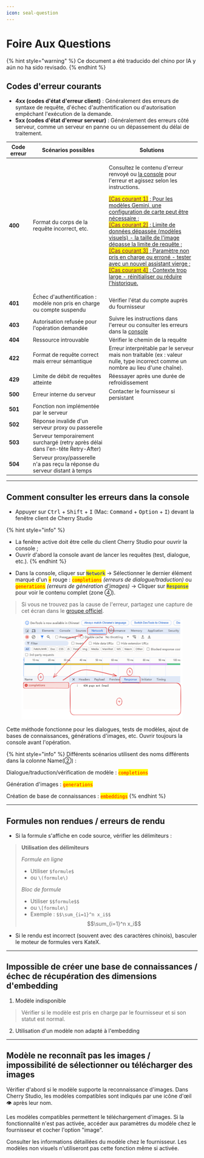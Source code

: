 ```yaml
---
icon: seal-question
---
```

# Foire Aux Questions


{% hint style="warning" %}
Ce document a été traducido del chino por IA y aún no ha sido revisado.
{% endhint %}




## Codes d'erreur courants

* **4xx (codes d'état d'erreur client)** : Généralement des erreurs de syntaxe de requête, d'échec d'authentification ou d'autorisation empêchant l'exécution de la demande.
* **5xx (codes d'état d'erreur serveur)** : Généralement des erreurs côté serveur, comme un serveur en panne ou un dépassement du délai de traitement.

| Code erreur | Scénarios possibles                                                                 | Solutions                                                                                                                                                                                                                                                                                                                                                                                                                                                                                            |
| ------- | --------------------------------------------------------------------------------- | ---------------------------------------------------------------------------------------------------------------------------------------------------------------------------------------------------------------------------------------------------------------------------------------------------------------------------------------------------------------------------------------------------------------------------------------------------------------------------------------------- |
| **400** | Format du corps de la requête incorrect, etc.                                         | <p>Consultez le contenu d'erreur renvoyé ou <a href="questions.md#kong-zhi-tai-bao-cuo-cha-kan-fang-fa">la console</a> pour l'erreur et agissez selon les instructions.</p><p><a href="questions.md#kong-zhi-tai-bao-cuo-cha-kan-fang-fa"><mark style="color:purple;">[Cas courant 1]</mark> : Pour les modèles Gemini, une configuration de carte peut être nécessaire ;<br><mark style="color:purple;">[Cas courant 2]</mark> : Limite de données dépassée (modèles visuels) - la taille de l'image dépasse la limite de requête ;<br><mark style="color:purple;">[Cas courant 3]</mark> : Paramètre non pris en charge ou erroné - tester avec un nouvel assistant vierge ;<br><mark style="color:purple;">[Cas courant 4]</mark> : Contexte trop large - réinitialiser ou réduire l'historique.</a></p> |
| **401** | Échec d'authentification : modèle non pris en charge ou compte suspendu                                        | Vérifier l'état du compte auprès du fournisseur                                                                                                                                                                                                                                                                                                                                                                                                                                                     |
| **403** | Autorisation refusée pour l'opération demandée                                         | Suivre les instructions dans l'erreur ou consulter les erreurs dans la [console](questions.md#kong-zhi-tai-bao-cuo-cha-kan-fang-fa)                                                                                                                                                                                                                                                                                                                                                                                                |
| **404** | Ressource introuvable                                                                | Vérifier le chemin de la requête                                                                                                                                                                                                                                                                                                                                                                                                                                                             |
| **422** | Format de requête correct mais erreur sémantique                                           | Erreur interprétable par le serveur mais non traitable (ex : valeur nulle, type incorrect comme un nombre au lieu d'une chaîne).                                                                                                                                                                                                                                                                                                                                                                                           |
| **429** | Limite de débit de requêtes atteinte                                               | Réessayer après une durée de refroidissement                                                                                                                                                                                                                                                                                                                                                                                                                                              |
| **500** | Erreur interne du serveur                                                            | Contacter le fournisseur si persistant                                                                                                                                                                                                                                                                                                                                                                                                                                                          |
| **501** | Fonction non implémentée par le serveur                                                  |                                                                                                                                                                                                                                                                                                                                                                                                                                                                                       |
| **502** | Réponse invalide d'un serveur proxy ou passerelle                                     |                                                                                                                                                                                                                                                                                                                                                                                                                                                                                       |
| **503** | Serveur temporairement surchargé (retry après délai dans l'en-tête Retry-After)                |                                                                                                                                                                                                                                                                                                                                                                                                                                                                                       |
| **504** | Serveur proxy/passerelle n'a pas reçu la réponse du serveur distant à temps                    |                                                                                                                                                                                                                                                                                                                                                                                                                                                                                       |

***

## Comment consulter les erreurs dans la console

* Appuyer sur <kbd>Ctrl</kbd> + <kbd>Shift</kbd> + <kbd>I</kbd> (Mac: <kbd>Command</kbd> + <kbd>Option</kbd> + <kbd>I</kbd>) devant la fenêtre client de Cherry Studio

{% hint style="info" %}
- La fenêtre active doit être celle du client Cherry Studio pour ouvrir la console ;
- Ouvrir d'abord la console avant de lancer les requêtes (test, dialogue, etc.).
{% endhint %}

* Dans la console, cliquer sur <mark style="color:blue;">`Network`</mark> → Sélectionner le dernier élément marqué d'un <mark style="color:red;">`×`</mark> rouge : <mark style="color:red;">`completions`</mark> _(erreurs de dialogue/traduction)_ ou <mark style="color:red;">`generations`</mark> _(erreurs de génération d'images)_ → Cliquer sur <mark style="color:blue;">`Response`</mark> pour voir le contenu complet (zone ④).

> Si vous ne trouvez pas la cause de l'erreur, partagez une capture de cet écran dans le [groupe officiel](https://t.me/CherryStudioAI).

<figure><img src="../.gitbook/assets/image (1) (1) (1) (1) (1) (1) (1) (1).png" alt="" width="563"><figcaption></figcaption></figure>

Cette méthode fonctionne pour les dialogues, tests de modèles, ajout de bases de connaissances, générations d'images, etc. Ouvrir toujours la console avant l'opération.

{% hint style="info" %}
Différents scénarios utilisent des noms différents dans la colonne Name(②) :

Dialogue/traduction/vérification de modèle : <mark style="color:red;">`completions`</mark>

Génération d'images : <mark style="color:red;">`generations`</mark>

Création de base de connaissances : <mark style="color:red;">`embeddings`</mark>
{% endhint %}

***

## Formules non rendues / erreurs de rendu

* Si la formule s'affiche en code source, vérifier les délimiteurs :

> **Utilisation des délimiteurs**
>
> _Formule en ligne_
>
> * Utiliser `$formule$` 
> * ou `\(formule\)`
>
> _Bloc de formule_
>
> * Utiliser `$$formule$$`
> * ou `\[formule\]`
> * Exemple : `$$\sum_{i=1}^n x_i$$`\
>   $$\sum_{i=1}^n x_i$$

* Si le rendu est incorrect (souvent avec des caractères chinois), basculer le moteur de formules vers KateX.

***

## Impossible de créer une base de connaissances / échec de récupération des dimensions d'embedding

1. Modèle indisponible

> Vérifier si le modèle est pris en charge par le fournisseur et si son statut est normal.

2. Utilisation d'un modèle non adapté à l'embedding

***

## Modèle ne reconnaît pas les images / impossibilité de sélectionner ou télécharger des images

Vérifier d'abord si le modèle supporte la reconnaissance d'images. Dans Cherry Studio, les modèles compatibles sont indiqués par une icône d'œil 👁️ après leur nom.

Les modèles compatibles permettent le téléchargement d'images. Si la fonctionnalité n'est pas activée, accéder aux paramètres du modèle chez le fournisseur et cocher l'option "image".

Consulter les informations détaillées du modèle chez le fournisseur. Les modèles non visuels n'utiliseront pas cette fonction même si activée.